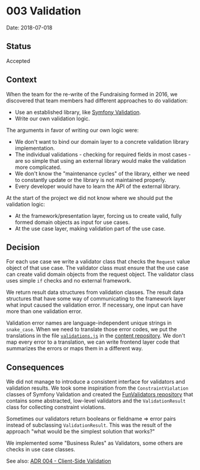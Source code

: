 # 003 Validation

Date: 2018-07-018

## Status

Accepted

## Context

When the team for the re-write of the Fundraising formed in 2016, we discovered that team members had different approaches to do validation:

* Use an established library, like [Symfony Validation](https://symfony.com/doc/current/validation.html).
* Write our own validation logic.

The arguments in favor of writing our own logic were:

* We don't want to bind our domain layer to a concrete validation library implementation.
* The individual validations - checking for required fields in most cases - are so simple that using an external library would make the validation more complicated.
* We don't know the "maintenance cycles" of the library, either we need to constantly update or the library is not maintained properly.
* Every developer would have to learn the API of the external library.

At the start of the project we did not know where we should put the validation logic:

* At the framework/presentation layer, forcing us to create valid, fully formed domain objects as input for use cases.
* At the use case layer, making validation part of the use case.

## Decision

For each use case we write a validator class that checks the `Request` value object of that use case. The validator class must ensure that the use case can create valid domain objects from the request object. The validator class uses simple `if` checks and no external framework.

We return result data structures from validation classes. The result data structures that have some way of communicating to the framework layer what input caused the validation error. If necessary, one input can have more than one validation error.

Validation error names are language-independent unique strings in `snake_case`. When we need to translate those error codes, we put the translations in the file [`validations.js`](https://github.com/wmde/fundraising-frontend-content/blob/test/i18n/de_DE/messages/validations.json) in the [content repository](https://github.com/wmde/fundraising-frontend-content). We don't  map every error to a translation, we can write frontend layer code that summarizes the errors or maps them in a different way.

## Consequences

We did not manage to introduce a consistent interface for validators and validation results. We took some inspiration from the `ConstraintViolation` classes of Symfony Validation and created the [FunValidators repository](https://github.com/wmde/fun-validators/) that contains some abstracted, low-level validators and the `ValidationResult` class for collecting constraint violations.

Sometimes our validators return booleans or fieldname => error pairs instead of subclassing `ValidationResult`. This was the result of the approach "what would be the simplest solution that works?"

We implemented some "Business Rules" as Validators, some others are checks in use case classes. 

See also: [ADR 004 - Client-Side Validation](004_Client_Side_Validation.md)
